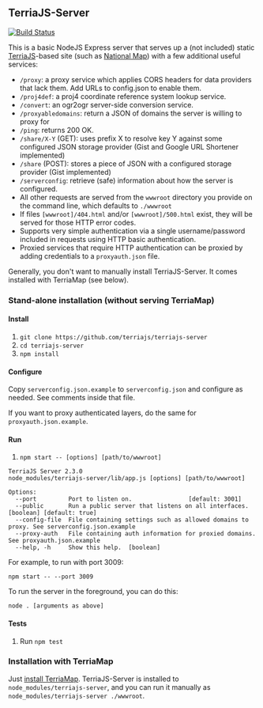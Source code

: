 ## TerriaJS-Server

[![Build Status](https://travis-ci.org/TerriaJS/terriajs-server.svg?branch=master)](https://travis-ci.org/TerriaJS/terriajs-server)

This is a basic NodeJS Express server that serves up a (not included) static [TerriaJS](https://github.com/TerriaJS/TerriaJS)-based site (such as [National Map](http://nationalmap.gov.au)) with a few additional useful services:

* `/proxy`: a proxy service which applies CORS headers for data providers that lack them. Add URLs to config.json to enable them.
* `/proj4def`: a proj4 coordinate reference system lookup service.
* `/convert`: an ogr2ogr server-side conversion service.
* `/proxyabledomains`: return a JSON of domains the server is willing to proxy for
* `/ping`: returns 200 OK.
* `/share/X-Y` (GET): uses prefix X to resolve key Y against some configured JSON storage provider (Gist and Google URL Shortener implemented)
* `/share` (POST): stores a piece of JSON with a configured storage provider (Gist implemented)
* `/serverconfig`: retrieve (safe) information about how the server is configured.
* All other requests are served from the `wwwroot` directory you provide on the command line, which defaults to `./wwwroot`
* If files `[wwwroot]/404.html` and/or `[wwwroot]/500.html` exist, they will be served for those HTTP error codes.
* Supports very simple authentication via a single username/password included in requests using HTTP basic authentication.
* Proxied services that require HTTP authentication can be proxied by adding credentials to a `proxyauth.json` file.

Generally, you don't want to manually install TerriaJS-Server. It comes installed with TerriaMap (see below).

### Stand-alone installation (without serving TerriaMap)

#### Install

1. `git clone https://github.com/terriajs/terriajs-server`
2. `cd terriajs-server`
3. `npm install`

#### Configure

Copy `serverconfig.json.example` to `serverconfig.json` and configure as needed. See comments inside that file.

If you want to proxy authenticated layers, do the same for `proxyauth.json.example`.

#### Run

1. `npm start -- [options] [path/to/wwwroot]`

```
TerriaJS Server 2.3.0
node_modules/terriajs-server/lib/app.js [options] [path/to/wwwroot]

Options:
  --port         Port to listen on.                [default: 3001]
  --public       Run a public server that listens on all interfaces.  [boolean] [default: true]
  --config-file  File containing settings such as allowed domains to proxy. See serverconfig.json.example
  --proxy-auth   File containing auth information for proxied domains. See proxyauth.json.example
  --help, -h     Show this help.  [boolean]
```

For example, to run with port 3009:

```
npm start -- --port 3009
```

To run the server in the foreground, you can do this:

`node . [arguments as above]`

#### Tests

1. Run `npm test`

### Installation with TerriaMap

  Just [install TerriaMap](http://terria.io/Documentation). TerriaJS-Server is installed to `node_modules/terriajs-server`, and you can run it manually as `node_modules/terriajs-server ./wwwroot`.

